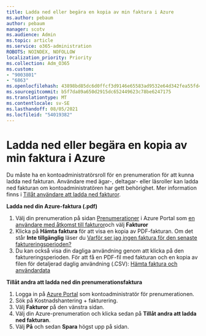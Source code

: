 ```yaml
---
title: Ladda ned eller begära en kopia av min faktura i Azure
ms.author: pebaum
author: pebaum
manager: scotv
ms.audience: Admin
ms.topic: article
ms.service: o365-administration
ROBOTS: NOINDEX, NOFOLLOW
localization_priority: Priority
ms.collection: Adm_O365
ms.custom:
- "9003801"
- "6863"
ms.openlocfilehash: 43898bd85dc6d0ffcf3d9146e65583ad9532e64d342fea55fd48e055caf133a4
ms.sourcegitcommit: b5f7da89a650d2915dc652449623c78be6247175
ms.translationtype: MT
ms.contentlocale: sv-SE
ms.lasthandoff: 08/05/2021
ms.locfileid: "54019382"
---
```

# <a name="download-or-request-a-copy-of-my-bill-in-azure"></a>Ladda ned eller begära en kopia av min faktura i Azure

Du måste ha en kontoadministratörsroll för en prenumeration för att kunna ladda ned fakturan. Användare med ägar-, deltagar- eller läsroller kan ladda ned fakturan om kontoadministratören har gett behörighet. Mer information finns i [Tillåt användare att ladda ned fakturor](https://docs.microsoft.com/azure/cost-management-billing/manage/manage-billing-access#opt-in).

**Ladda ned din Azure-faktura (.pdf)**

1. Välj din prenumeration på sidan [Prenumerationer](https://portal.azure.com/#blade/Microsoft_Azure_Billing/SubscriptionsBlade) i Azure Portal som [en användare med åtkomst till fakturor](https://docs.microsoft.com/azure/cost-management-billing/manage/manage-billing-access?WT.mc_id=Portal-Microsoft_Azure_Support)och välj **Fakturor**
2. Klicka på **Hämta faktura** för att visa en kopia av PDF-fakturan. Om det står **Inte tillgänglig** läser du [Varför ser jag ingen faktura för den senaste faktureringsperioden?](https://docs.microsoft.com/azure/cost-management-billing/manage/download-azure-invoice-daily-usage-date?WT.mc_id=Portal-Microsoft_Azure_Support#noinvoice)
3. Du kan också visa din dagliga användning genom att klicka på den faktureringsperioden. För att få en PDF-fil med fakturan och en kopia av filen för detaljerad daglig användning (.CSV): [Hämta faktura och användardata](https://docs.microsoft.com/azure/cost-management-billing/manage/download-azure-invoice-daily-usage-date?WT.mc_id=Portal-Microsoft_Azure_Support)  

**Tillåt andra att ladda ned din prenumerationsfaktura**

1. Logga in på [Azure Portal](https://portal.azure.com/) som kontoadministratör för prenumerationen.
2. Sök på Kostnadshantering + fakturering.
3. Välj **Fakturor** på den vänstra sidan.
4. Välj din Azure-prenumeration och klicka sedan på **Tillåt andra att ladda ned fakturan**.
5. Välj **På** och sedan **Spara** högst upp på sidan.
